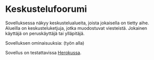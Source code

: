 # Keskustelufoorumi

Sovelluksessa näkyy keskustelualueita, joista jokaisella on tietty aihe. Alueilla on keskusteluketjuja, jotka muodostuvat viesteistä. Jokainen käyttäjä on peruskäyttäjä tai ylläpitäjä.

Sovelluksen ominaisuuksia: (työn alla)


Sovellus on testattavissa [Herokussa](https://tsoha-8chain.herokuapp.com/).
